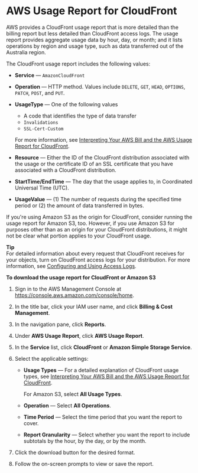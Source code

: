 # AWS Usage Report for CloudFront<a name="usage-report"></a>

AWS provides a CloudFront usage report that is more detailed than the billing report but less detailed than CloudFront access logs\. The usage report provides aggregate usage data by hour, day, or month; and it lists operations by region and usage type, such as data transferred out of the Australia region\.

The CloudFront usage report includes the following values:
+ **Service** — `AmazonCloudFront`
+ **Operation** — HTTP method\. Values include `DELETE`, `GET`, `HEAD`, `OPTIONS`, `PATCH`, `POST`, and `PUT`\.
+ **UsageType** — One of the following values
  + A code that identifies the type of data transfer
  + `Invalidations`
  + `SSL-Cert-Custom`

  For more information, see [Interpreting Your AWS Bill and the AWS Usage Report for CloudFront](billing-and-usage-interpreting.md)\.
+ **Resource** — Either the ID of the CloudFront distribution associated with the usage or the certificate ID of an SSL certificate that you have associated with a CloudFront distribution\.
+ **StartTime/EndTime** — The day that the usage applies to, in Coordinated Universal Time \(UTC\)\. 
+ **UsageValue** — \(1\) The number of requests during the specified time period or \(2\) the amount of data transferred in bytes\.

If you're using Amazon S3 as the origin for CloudFront, consider running the usage report for Amazon S3, too\. However, if you use Amazon S3 for purposes other than as an origin for your CloudFront distributions, it might not be clear what portion applies to your CloudFront usage\.

**Tip**  
For detailed information about every request that CloudFront receives for your objects, turn on CloudFront access logs for your distribution\. For more information, see [Configuring and Using Access Logs](AccessLogs.md)\. <a name="usage-report-procedure"></a>

**To download the usage report for CloudFront or Amazon S3**

1. Sign in to the AWS Management Console at [https://console\.aws\.amazon\.com/console/home](https://console.aws.amazon.com/console/home)\.

1. In the title bar, click your IAM user name, and click **Billing & Cost Management**\.

1. In the navigation pane, click **Reports**\.

1. Under **AWS Usage Report**, click **AWS Usage Report**\.

1. In the **Service** list, click **CloudFront** or **Amazon Simple Storage Service**\.

1. Select the applicable settings:
   + **Usage Types** — For a detailed explanation of CloudFront usage types, see [Interpreting Your AWS Bill and the AWS Usage Report for CloudFront](billing-and-usage-interpreting.md)\.

     For Amazon S3, select **All Usage Types**\.
   + **Operation** — Select **All Operations**\.
   + **Time Period** — Select the time period that you want the report to cover\.
   + **Report Granularity** — Select whether you want the report to include subtotals by the hour, by the day, or by the month\.

1. Click the download button for the desired format\.

1. Follow the on\-screen prompts to view or save the report\.